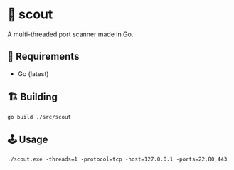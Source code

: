 # 🤿 scout
A multi-threaded port scanner made in Go. 
## 🧳 Requirements
* Go (latest)

## 🏗️ Building
```
go build ./src/scout
```

## 🕹️ Usage
```
./scout.exe -threads=1 -protocol=tcp -host=127.0.0.1 -ports=22,80,443
```
